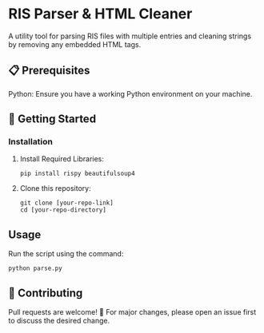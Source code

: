 # RIS Parser & HTML Cleaner
A utility tool for parsing RIS files with multiple entries and cleaning strings by removing any embedded HTML tags.

## 📋 Prerequisites
Python: Ensure you have a working Python environment on your machine.

## 🚀 Getting Started
### Installation
1. Install Required Libraries:
   ```
   pip install rispy beautifulsoup4
   ```
2. Clone this repository:
   ```
   git clone [your-repo-link]
   cd [your-repo-directory]
   ```
## Usage
Run the script using the command:
```
python parse.py
```

## 🤝 Contributing
Pull requests are welcome! 🙌
For major changes, please open an issue first to discuss the desired change.
